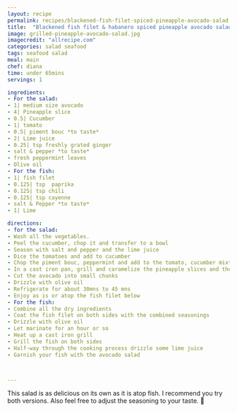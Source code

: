 ```yaml
---
layout: recipe 
permalink: recipes/blackened-fish-filet-spiced-pineapple-avocado-salad
title:  "Blackened fish filet & habanero spiced pineapple avocado salad" 
image: grilled-pineapple-avocado-salad.jpg
imagecredit: "allrecipe.com" 
categories: salad seafood
tags: seafood salad
meal: main
chef: diana 
time: under 65mins
servings: 1 

ingredients:
- For the salad: 
- 1| medium size avocado
- 4| Pineapple slice
- 0.5| Cucumber
- 1| tomato
- 0.5| piment bouc *to taste*
- 2| Lime juice
- 0.25| tsp freshly grated ginger
- salt & pepper *to taste*
- fresh peppermint leaves
- Olive oil
- For the fish:
- 1| fish filet  
- 0.125| tsp  paprika 
- 0.125| tsp chili
- 0.125| tsp cayenne
- salt & Pepper *to taste*
- 1| Lime

directions:
- for the salad:
- Wash all the vegetables.
- Peel the cucumber, chop it and transfer to a bowl
- Season with salt and pepper and the lime juice
- Dice the tomatoes and add to cucumber
- Chop the piment bouc, peppermint and add to the tomato, cucumber mixture along with the grated ginger
- In a cast iron pan, grill and caramelize the pineapple slices and then cut them into chunks
- Cut the avocado into small chunks
- Drizzle with olive oil 
- Refrigerate for about 30mns to 45 mns 
- Enjoy as is or atop the fish filet below 
- For the fish:
- Combine all the dry ingredients 
- Coat the fish filet on both sides with the combined seasonings 
- Drizzle with olive oil 
- Let marinate for an hour or so 
- Heat up a cast iron grill 
- Grill the fish on both sides 
- Half-way through the cooking process drizzle some lime juice 
- Garnish your fish with the avocado salad



--- 
```

This salad is as delicious on its own as it is atop fish. I recommend you try both versions. 
Also feel free to adjust the seasoning to your taste. 🔪 
